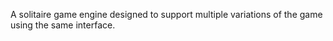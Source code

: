 A solitaire game engine designed to support multiple variations of the game using the same interface.
